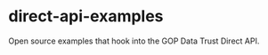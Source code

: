 direct-api-examples
===================

Open source examples that hook into the GOP Data Trust Direct API.
